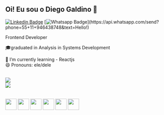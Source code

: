 <!--
**diegogaldino-dev/diegogaldino-dev** is a ✨ _special_ ✨ repository because its `README.md` (this file) appears on your GitHub profile.

Here are some ideas to get you started:

- 🔭 I’m currently working on ...
- 🌱 I’m currently learning ...
- 👯 I’m looking to collaborate on ...
- 🤔 I’m looking for help with ...
- 💬 Ask me about ...
- 📫 How to reach me: ...
- 😄 Pronouns: ...
- ⚡ Fun fact: ...
-->

## Oi! Eu sou o Diego Galdino :vulcan_salute:
[![Linkedin Badge](https://img.shields.io/badge/-LinkedIn-blue?style=flat-square&logo=Linkedin&logoColor=white&link=https://https://www.linkedin.com/in/diego-galdino-7825a9172/)](https://www.linkedin.com/in/diego-galdino-7825a9172/) [![Whatsapp Badge](https://img.shields.io/badge/-Whatsapp-4CA143?style=flat-square&labelColor=4CA143&logo=whatsapp&logoColor=white&link=https://api.whatsapp.com/send?phone=seu_telefone_55+DDD+número_de_telefone&text=Hello!)](https://api.whatsapp.com/send?phone=55+11+946438748&text=Hello!)


Frontend Developer

🎓graduated in Analysis in Systems Development

🌱 I’m currently learning - Reactjs</br>
😄 Pronouns: ele/dele

<br/>
<div>
<img src="https://github-readme-stats.vercel.app/api?username=diegogaldino-dev"/>
</div>
<div>
<img src="https://github-readme-stats.vercel.app/api/top-langs/?username=diegogaldino-dev&layout=compact"/>
</div>

<br>

<div style="display: inline_block"><br>
  <link rel="stylesheet" href="https://cdn.jsdelivr.net/gh/devicons/devicon@v2.15.1/devicon.min.css">
  <img aling="center" height="35" width="35" src="https://cdn.jsdelivr.net/gh/devicons/devicon/icons/html5/html5-original.svg" />
  <img aling="center" height="35" width="35" src="https://cdn.jsdelivr.net/gh/devicons/devicon/icons/css3/css3-original.svg"/>
  <img aling="center" height="35" width="35" src="https://cdn.jsdelivr.net/gh/devicons/devicon/icons/javascript/javascript-original.svg"/>
  <img aling="center" height="35" width="35" src="https://cdn.jsdelivr.net/gh/devicons/devicon/icons/typescript/typescript-original.svg" />
  <img aling="center" height="35" width="35" src="https://cdn.jsdelivr.net/gh/devicons/devicon/icons/react/react-original.svg" />
  <img aling="center" height="35" width="35" src="https://cdn.jsdelivr.net/gh/devicons/devicon/icons/bootstrap/bootstrap-original.svg" />
</div>

##



